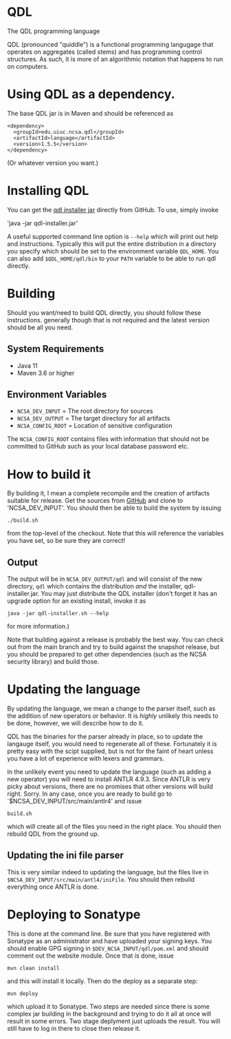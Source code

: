 # QDL
The QDL programming language

 QDL (pronounced "quiddle") is a functional programming langugage that 
 operates on aggregates (called stems) and has
 programming control structures. As such, it is more of an algorithmic
 notation that happens to run on computers.

# Using QDL as a dependency.

The base QDL jar is in Maven and should be referenced as
```
<dependency>
  <groupId>edu.uiuc.ncsa.qdl</groupId>
  <artifactId>language</artifactId>
  <version>1.5.5</version>
</dependency>
```
(Or whatever version you want.)

# Installing QDL

You can get the [qdl installer jar](https://github.com/ncsa/qdl/releases/latest) directly from GitHub.
To use, simply invoke 

'java -jar qdl-installer.jar'

A useful supported command line option is `--help` which will print out help and 
instructions. Typically this will put the entire distribution in a directory you
specify which should be set to the environment variable `QDL_HOME`. You can also
add `$QDL_HOME/qdl/bin` to your `PATH` variable to be able to run qdl directly. 


# Building

Should you want/need to build QDL directly, you should follow these instructions. generally
though that is not required and the latest version should be all you need.

## System Requirements

* Java 11
* Maven 3.6 or higher

## Environment Variables
 
* `NCSA_DEV_INPUT`  = The root directory for sources
* `NCSA_DEV_OUTPUT` = The target directory for all artifacts
* `NCSA_CONFIG_ROOT` = Location of sensitive configuration

The `NCSA_CONFIG_ROOT` contains files with information that should not be
committed to GitHub such as your local database password etc. 

# How to build it

By building it, I mean a complete recompile and the creation of artifacts suitable for release.
Get the sources from [GitHub](https://github.com/ncsa/qdl) and clone to 'NCSA_DEV_INPUT'.
You should then be able to build the system by issuing 

`./build.sh`

from the top-level of the checkout. Note that this will reference the variables
you have set, so be sure they are correct!

## Output

The output will be in `NCSA_DEV_OUTPUT/qdl` and will consist of the new directory, `qdl`
which contains the distribution _and_ the installer, qdl-installer.jar. You may
just distribute the QDL installer (don't forget it has an upgrade option 
for an existing install, invoke it as 

`java -jar qdl-installer.sh --help`

for more information.)


Note that building against a release is probably the best way. You can check out 
from the main branch and try to build against the snapshot release, but you should
be prepared to get other dependencies (such as the NCSA security library) and
build those.

# Updating the language

By updating the language, we mean a change to the parser itself, such as the addition
of new operators or behavior. It is _highly_ unlikely this needs to be done, however,
we will describe how to do it. 

QDL has the binaries for the parser already in place, so to update
the langauge itself, you would need to regenerate all of these. 
Fortunately it is pretty easy with the scipt supplied, but is not for
the faint of heart unless you have a lot  of experience with lexers and grammars.

In the unlikely event you need to update the language (such as adding a new operator)
you will need to install ANTLR 4.9.3. Since ANTLR is very picky about versions, there are no promises
that other versions will build right. Sorry. In any case, once you are ready to 
build go to `$NCSA_DEV_INPUT/src/main/antlr4' and issue

`build.sh`

which will create all of the files you need in the right place. You should then
rebuild QDL from the ground up.

## Updating the ini file parser

This is very similar indeed to updating the language, but the  files live
in `$NCSA_DEV_INPUT/src/main/antl4/iniFile`. You should then rebuild everything
once ANTLR is done.

# Deploying to Sonatype

This is done at the command line. Be sure that you have registered with Sonatype
as an administrator and have uploaded your signing keys. You should enable GPG
signing in `$DEV_NCSA_INPUT/qdl/pom.xml` and should comment out the website module.
Once that is done, issue

`mvn clean install`

and this will install it locally. Then do the deploy as a separate step:

`mvn deploy`

which upload it to Sonatype. Two steps are needed since there is some complex
jar building in the background and trying to do it all at once will result in some
errors. Two stage deplyment just uploads the result. You will still have
to log in there to close then release it.
